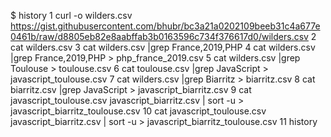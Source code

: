 $ history
    1  curl -o wilders.csv https://gist.githubusercontent.com/bhubr/bc3a21a0202109beeb31c4a677e0461b/raw/d8805eb82e8aabffab3b0163596c734f376617d0/wilders.csv
    2  cat wilders.csv
    3  cat wilders.csv |grep France,2019,PHP
    4  cat wilders.csv |grep France,2019,PHP > php_france_2019.csv
    5  cat wilders.csv |grep Toulouse > toulouse.csv
    6  cat toulouse.csv |grep JavaScript > javascript_toulouse.csv
    7  cat wilders.csv |grep Biarritz > biarritz.csv
    8  cat biarritz.csv |grep JavaScript > javascript_biarritz.csv
    9  cat javascript_toulouse.csv javascript_biarritz.csv | sort -u > javascript_biarritz_toulouse.csv
   10  cat javascript_toulouse.csv javascript_biarritz.csv | sort -u > javascript_biarritz_toulouse.csv
   11  history
